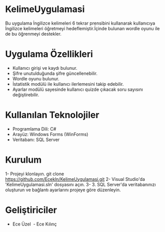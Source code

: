 # KelimeUygulamasi
Bu uygulama İngilizce kelimeleri 6 tekrar prensibini kullanarak kullanıcıya İngilizce kelimeleri öğretmeyi hedeflemiştir.İçinde bulunan wordle oyunu ile de bu öğrenmeyi destekler.

# Uygulama Özellikleri

- Kullanıcı girişi ve kaydı bulunur.
- Şifre unutulduğunda şifre güncellenebilir.
- Wordle oyunu bulunur.
- İstatistik modülü ile kullanıcı ilerlemesini takip edebilir.
- Ayarlar modülü sayesinde kullanıcı quizde çıkacak soru sayısını değiştirebilir.

# Kullanılan Teknolojiler

- Programlama Dili: C#  
- Arayüz: Windows Forms (WinForms)  
- Veritabanı: SQL Server

# Kurulum 

1- Projeyi klonlayın. 
git clone https://github.com/Ecekln/KelimeUygulamasi.git
2- Visual Studio'da 'KelimeUygulamasi.sln' dosyasını açın.
3- 3. SQL Server'da veritabanınızı oluşturun ve bağlantı ayarlarını projeye göre düzenleyin.


# Geliştiriciler

- Ece Üzel 
- Ece Kılınç
